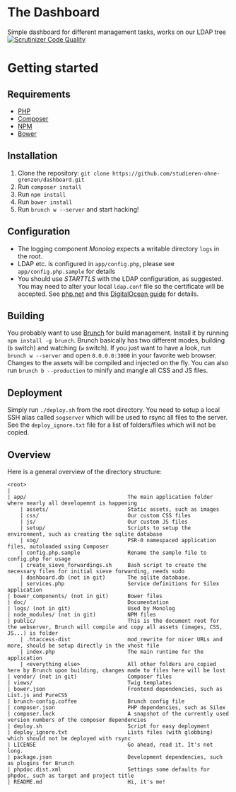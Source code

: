 # The Dashboard
Simple dashboard for different management tasks, works on our LDAP tree
[![Scrutinizer Code Quality](https://scrutinizer-ci.com/g/studieren-ohne-grenzen/dashboard/badges/quality-score.png?b=master)](https://scrutinizer-ci.com/g/studieren-ohne-grenzen/dashboard/?branch=master)

# Getting started

## Requirements
- [PHP](https://php.net)
- [Composer](https://getcomposer.org)
- [NPM](https://npmjs.org/)
- [Bower](http://bower.io/)

## Installation
1. Clone the repository: `git clone https://github.com/studieren-ohne-grenzen/dashboard.git`
2. Run `composer install`
3. Run `npm install`
4. Run `bower install`
5. Run `brunch w --server` and start hacking!

## Configuration
- The logging component *Monolog* expects a writable directory `logs` in the root. 
- LDAP etc. is configured in `app/config.php`, please see `app/config.php.sample` for details
- You should use *STARTTLS* with the LDAP configuration, as suggested. You may need to alter your local `ldap.conf` file so the certificate will be accepted. See [php.net](https://secure.php.net/manual/de/function.ldap-start-tls.php#94893) and this [DigitalOcean guide](https://www.digitalocean.com/community/tutorials/how-to-encrypt-openldap-connections-using-starttls) for details.

## Building
You probably want to use [Brunch](http://brunch.io) for build management. Install it by running `npm install -g brunch`.
Brunch basically has two different modes, building (`b` switch) and watching (`w` switch). If you just want to have a
look, run `brunch w --server` and open `0.0.0.0:3000` in your favorite web browser. Changes to the assets will be
compiled and injected on the fly.
You can also run `brunch b --production` to minify and mangle all CSS and JS files.

## Deployment

Simply run `./deploy.sh` from the root directory. You need to setup a local SSH alias called `sogserver` which will be used to rsync all files to the server. See the `deploy_ignore.txt` file for a list of folders/files which will not be copied. 

## Overview

Here is a general overview of the directory structure:

```
<root>
|
| app/                                The main application folder where nearly all developemnt is happening
    | assets/                         Static assets, such as images
    | css/                            Our custom CSS files
    | js/                             Our custom JS files
    | setup/                          Scripts to setup the environment, such as creating the sqlite database
    | sog/                            PSR-0 namespaced application files, autoloaded using Composer
    | config.php.sample               Rename the sample file to config.php for usage
    | create_sieve_forwardings.sh     Bash script to create the necessary files for initial sieve forwarding, needs sudo
    | dashboard.db (not in git)       The sqlite database.
    | services.php                    Service definitions for Silex application
| bower_components/ (not in git)      Bower files
| doc/                                Documentation
| logs/ (not in git)                  Used by Monolog
| node_modules/ (not in git)          NPM files
| public/                             This is the document root for the webserver, Brunch will compile and copy all assets (images, CSS, JS...) is folder
    | .htaccess-dist                  mod_rewrite for nicer URLs and more, should be setup directly in the vhost file
    | index.php                       The main runtime for the application
    | <everything else>               All other folders are copied here by Brunch upon building, changes made to files here will be lost 
| vendor/ (not in git)                Composer files
| views/                              Twig templates
| bower.json                          Frontend dependencies, such as List.js and PureCSS
| brunch-config.coffee                Brunch config file
| composer.json                       PHP dependencies, such as Silex
| composer.lock                       A snapshot of the currently used version numbers of the composer dependencies
| deploy.sh                           Script for easy deployment
| deploy_ignore.txt                   Lists files (with globbing) which should not be deployed with rsync 
| LICENSE                             Go ahead, read it. It's not long.
| package.json                        Development dependencies, such as plugins for Brunch
| phpdoc.dist.xml                     Settings some defaults for phpdoc, such as target and project title
| README.md                           Hi, it's me!
```
